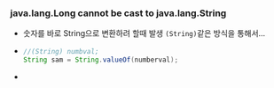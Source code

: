 ###  java.lang.Long cannot be cast to java.lang.String

- 숫자를 바로 String으로 변환하려 할때 발생 ```(String)```같은 방식을 통해서...

- ```java
  //(String) numbval;
  String sam = String.valueOf(numberval);
  ```

- 